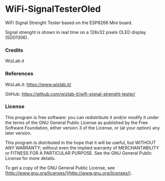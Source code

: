 # WiFi-SignalTesterOled

WiFi Signal Strenght Tester based on the ESP8266 Mini board.

Signal strenght is shown in real time on a 128x32 pixels OLED display (SDD1306).



### Credits

WizLab.it



### References

WizLab.it: https://www.wizlab.it/

GitHub: https://github.com/wizlab-it/wifi-signal-strenght-tester/



### License

This program is free software: you can redistribute it and/or modify
it under the terms of the GNU General Public License as published by
the Free Software Foundation, either version 3 of the License, or
(at your option) any later version.

This program is distributed in the hope that it will be useful,
but WITHOUT ANY WARRANTY; without even the implied warranty of
MERCHANTABILITY or FITNESS FOR A PARTICULAR PURPOSE. See the
GNU General Public License for more details.

To get a copy of the GNU General Public License, see [http://www.gnu.org/licenses/](http://www.gnu.org/licenses/).
